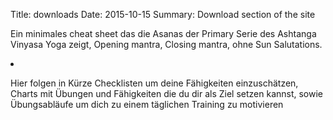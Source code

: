 Title: downloads
Date: 2015-10-15
Summary: Download section of the site

Ein minimales cheat sheet das die Asanas der Primary Serie des Ashtanga Vinyasa Yoga zeigt, Opening mantra, Closing mantra, ohne Sun Salutations.

<li><a href='images/ashtanga_primary.pdf'></a></li>

Hier folgen in Kürze Checklisten um deine Fähigkeiten einzuschätzen, 
Charts mit Übungen und Fähigkeiten die du dir als Ziel setzen kannst, 
sowie Übungsabläufe um dich zu einem täglichen Training zu motivieren
